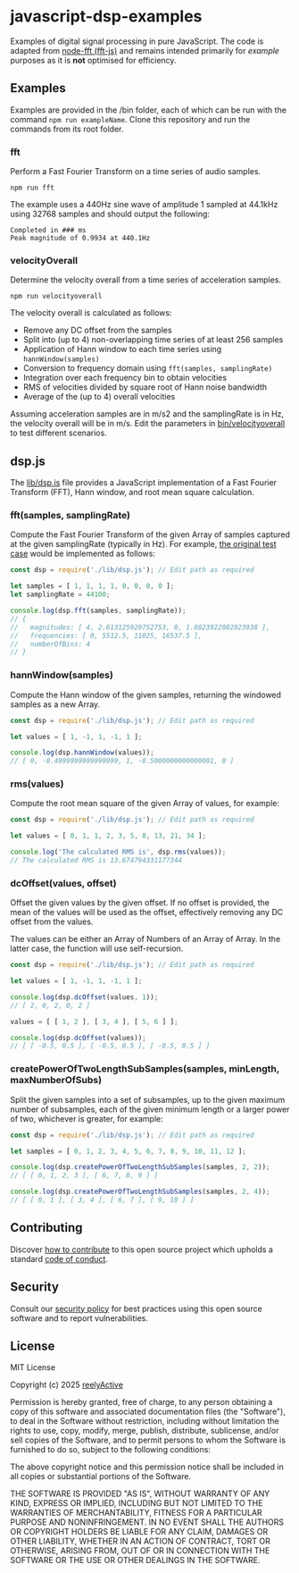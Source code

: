 javascript-dsp-examples
=======================

Examples of digital signal processing in pure JavaScript.  The code is adapted from [node-fft (fft-js)](https://github.com/vail-systems/node-fft/) and remains intended primarily for _example_ purposes as it is __not__ optimised for efficiency.


Examples
--------

Examples are provided in the /bin folder, each of which can be run with the command `npm run exampleName`.  Clone this repository and run the commands from its root folder.

### fft

Perform a Fast Fourier Transform on a time series of audio samples.

    npm run fft

The example uses a 440Hz sine wave of amplitude 1 sampled at 44.1kHz using 32768 samples and should output the following:

```console
Completed in ### ms
Peak magnitude of 0.9934 at 440.1Hz
```

### velocityOverall

Determine the velocity overall from a time series of acceleration samples.

    npm run velocityoverall

The velocity overall is calculated as follows:
- Remove any DC offset from the samples
- Split into (up to 4) non-overlapping time series of at least 256 samples
- Application of Hann window to each time series using `hannWindow(samples)`
- Conversion to frequency domain using `fft(samples, samplingRate)`
- Integration over each frequency bin to obtain velocities
- RMS of velocities divided by square root of Hann noise bandwidth
- Average of the (up to 4) overall velocities

Assuming acceleration samples are in m/s2 and the samplingRate is in Hz, the velocity overall will be in m/s.  Edit the parameters in [bin/velocityoverall](bin/velocityoverall) to test different scenarios.


dsp.js
------

The [lib/dsp.js](lib/dsp.js) file provides a JavaScript implementation of a Fast Fourier Transform (FFT), Hann window, and root mean square calculation.

### fft(samples, samplingRate)

Compute the Fast Fourier Transform of the given Array of samples captured at the given samplingRate (typically in Hz).  For example, [the original test case](https://github.com/vail-systems/node-fft/tree/master?tab=readme-ov-file#command-line) would be implemented as follows:

```javascript
const dsp = require('./lib/dsp.js'); // Edit path as required

let samples = [ 1, 1, 1, 1, 0, 0, 0, 0 ];
let samplingRate = 44100;

console.log(dsp.fft(samples, samplingRate));
// {
//   magnitudes: [ 4, 2.613125929752753, 0, 1.0823922002923938 ],
//   frequencies: [ 0, 5512.5, 11025, 16537.5 ],
//   numberOfBins: 4
// }
```

### hannWindow(samples)

Compute the Hann window of the given samples, returning the windowed samples as a new Array.

```javascript
const dsp = require('./lib/dsp.js'); // Edit path as required

let values = [ 1, -1, 1, -1, 1 ];

console.log(dsp.hannWindow(values));
// [ 0, -0.4999999999999999, 1, -0.5000000000000001, 0 ]
```


### rms(values)

Compute the root mean square of the given Array of values, for example:

```javascript
const dsp = require('./lib/dsp.js'); // Edit path as required

let values = [ 0, 1, 1, 2, 3, 5, 8, 13, 21, 34 ];

console.log('The calculated RMS is', dsp.rms(values));
// The calculated RMS is 13.674794331177344
```


### dcOffset(values, offset)

Offset the given values by the given offset.  If no offset is provided, the mean of the values will be used as the offset, effectively removing any DC offset from the values.

The values can be either an Array of Numbers of an Array of Array.  In the latter case, the function will use self-recursion.

```javascript
const dsp = require('./lib/dsp.js'); // Edit path as required

let values = [ 1, -1, 1, -1, 1 ];

console.log(dsp.dcOffset(values, 1));
// [ 2, 0, 2, 0, 2 ]

values = [ [ 1, 2 ], [ 3, 4 ], [ 5, 6 ] ];

console.log(dsp.dcOffset(values));
// [ [ -0.5, 0.5 ], [ -0.5, 0.5 ], [ -0.5, 0.5 ] ]
```


### createPowerOfTwoLengthSubSamples(samples, minLength, maxNumberOfSubs)

Split the given samples into a set of subsamples, up to the given maximum number of subsamples, each of the given minimum length or a larger power of two, whichever is greater, for example:

```javascript
const dsp = require('./lib/dsp.js'); // Edit path as required

let samples = [ 0, 1, 2, 3, 4, 5, 6, 7, 8, 9, 10, 11, 12 ];

console.log(dsp.createPowerOfTwoLengthSubSamples(samples, 2, 2));
// [ [ 0, 1, 2, 3 ], [ 6, 7, 8, 9 ] ]

console.log(dsp.createPowerOfTwoLengthSubSamples(samples, 2, 4));
// [ [ 0, 1 ], [ 3, 4 ], [ 6, 7 ], [ 9, 10 ] ]
```


Contributing
------------

Discover [how to contribute](CONTRIBUTING.md) to this open source project which upholds a standard [code of conduct](CODE_OF_CONDUCT.md).


Security
--------

Consult our [security policy](SECURITY.md) for best practices using this open source software and to report vulnerabilities.


License
-------

MIT License

Copyright (c) 2025 [reelyActive](https://www.reelyactive.com)

Permission is hereby granted, free of charge, to any person obtaining a copy of this software and associated documentation files (the "Software"), to deal in the Software without restriction, including without limitation the rights to use, copy, modify, merge, publish, distribute, sublicense, and/or sell copies of the Software, and to permit persons to whom the Software is furnished to do so, subject to the following conditions:

The above copyright notice and this permission notice shall be included in all copies or substantial portions of the Software.

THE SOFTWARE IS PROVIDED "AS IS", WITHOUT WARRANTY OF ANY KIND, EXPRESS OR 
IMPLIED, INCLUDING BUT NOT LIMITED TO THE WARRANTIES OF MERCHANTABILITY, 
FITNESS FOR A PARTICULAR PURPOSE AND NONINFRINGEMENT. IN NO EVENT SHALL THE 
AUTHORS OR COPYRIGHT HOLDERS BE LIABLE FOR ANY CLAIM, DAMAGES OR OTHER 
LIABILITY, WHETHER IN AN ACTION OF CONTRACT, TORT OR OTHERWISE, ARISING FROM, 
OUT OF OR IN CONNECTION WITH THE SOFTWARE OR THE USE OR OTHER DEALINGS IN 
THE SOFTWARE.